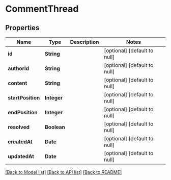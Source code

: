 # CommentThread
## Properties

| Name | Type | Description | Notes |
|------------ | ------------- | ------------- | -------------|
| **id** | **String** |  | [optional] [default to null] |
| **authorId** | **String** |  | [optional] [default to null] |
| **content** | **String** |  | [optional] [default to null] |
| **startPosition** | **Integer** |  | [optional] [default to null] |
| **endPosition** | **Integer** |  | [optional] [default to null] |
| **resolved** | **Boolean** |  | [optional] [default to null] |
| **createdAt** | **Date** |  | [optional] [default to null] |
| **updatedAt** | **Date** |  | [optional] [default to null] |

[[Back to Model list]](../README.md#documentation-for-models) [[Back to API list]](../README.md#documentation-for-api-endpoints) [[Back to README]](../README.md)


